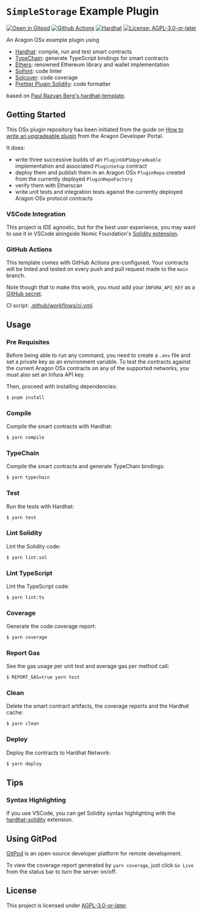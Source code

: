 # `SimpleStorage` Example Plugin

[![Open in Gitpod][gitpod-badge]][gitpod] [![Github Actions][gha-badge]][gha] [![Hardhat][hardhat-badge]][hardhat] [![License: AGPL-3.0-or-later][license-badge]][license]

[gitpod]: https://gitpod.io/#https://github.com/ja88a/osx-plugin-bg
[gitpod-badge]: https://img.shields.io/badge/Gitpod-Open%20in%20Gitpod-FFB45B?logo=gitpod
[gha]: https://github.com/ja88a/osx-plugin-bg/actions
[gha-badge]: https://github.com/ja88a/osx-plugin-bg/actions/workflows/ci.yml/badge.svg
[hardhat]: https://hardhat.org/
[hardhat-badge]: https://img.shields.io/badge/Built%20with-Hardhat-FFDB1C.svg
[license]: https://spdx.org/licenses/AGPL-3.0-or-later.html
[license-badge]: https://img.shields.io/badge/License-AGPL--3.0--or--later-blue

An Aragon OSx example plugin using

- [Hardhat](https://github.com/nomiclabs/hardhat): compile, run and test smart contracts
- [TypeChain](https://github.com/ethereum-ts/TypeChain): generate TypeScript bindings for smart contracts
- [Ethers](https://github.com/ethers-io/ethers.js/): renowned Ethereum library and wallet implementation
- [Solhint](https://github.com/protofire/solhint): code linter
- [Solcover](https://github.com/sc-forks/solidity-coverage): code coverage
- [Prettier Plugin Solidity](https://github.com/prettier-solidity/prettier-plugin-solidity): code formatter

based on [Paul Razvan Berg's hardhat-template](https://github.com/PaulRBerg/hardhat-template).

## Getting Started

This OSx plugin repository has been initiated from the guide on [How to write an upgradeable plugin](https://devs.aragon.org/docs/osx/how-to-guides/plugin-development/upgradeable-plugin/) from the Aragon Developer Portal.

It does:

- write three successive builds of an `PluginUUPSUpgradeable` implementation and associated `PluginSetup` contract
- deploy them and publish them in an Aragon OSx `PluginRepo` created from the currently deployed `PluginRepoFactory`
- verify them with Etherscan
- write unit tests and integration tests against the currently deployed Aragon OSx protocol contracts

### VSCode Integration

This project is IDE agnostic, but for the best user experience, you may want to use it in VSCode alongside Nomic Foundation's [Solidity extension](https://marketplace.visualstudio.com/items?itemName=NomicFoundation.hardhat-solidity).

### GitHub Actions

This template comes with GitHub Actions pre-configured. Your contracts will be linted and tested on every push and pull request made to the `main` branch.

Note though that to make this work, you must add your `INFURA_API_KEY` as a [GitHub secret](https://docs.github.com/en/actions/security-guides/encrypted-secrets).

CI script: [.github/workflows/ci.yml](./.github/workflows/ci.yml).

## Usage

### Pre Requisites

Before being able to run any command, you need to create a `.env` file and set a private key as an environment variable. To test the contracts against the current Aragon OSx contracts on any of the supported networks, you must also set an Infura API key.

Then, proceed with installing dependencies:

```sh
$ pnpm install
```

### Compile

Compile the smart contracts with Hardhat:

```sh
$ yarn compile
```

### TypeChain

Compile the smart contracts and generate TypeChain bindings:

```sh
$ yarn typechain
```

### Test

Run the tests with Hardhat:

```sh
$ yarn test
```

### Lint Solidity

Lint the Solidity code:

```sh
$ yarn lint:sol
```

### Lint TypeScript

Lint the TypeScript code:

```sh
$ yarn lint:ts
```

### Coverage

Generate the code coverage report:

```sh
$ yarn coverage
```

### Report Gas

See the gas usage per unit test and average gas per method call:

```sh
$ REPORT_GAS=true yarn test
```

### Clean

Delete the smart contract artifacts, the coverage reports and the Hardhat cache:

```sh
$ yarn clean
```

### Deploy

Deploy the contracts to Hardhat Network:

```sh
$ yarn deploy
```

## Tips

### Syntax Highlighting

If you use VSCode, you can get Solidity syntax highlighting with the [hardhat-solidity](https://marketplace.visualstudio.com/items?itemName=NomicFoundation.hardhat-solidity) extension.

## Using GitPod

[GitPod](https://www.gitpod.io/) is an open-source developer platform for remote development.

To view the coverage report generated by `yarn coverage`, just click `Go Live` from the status bar to turn the server on/off.

## License

This project is licensed under [AGPL-3.0-or-later](./LICENSE).

